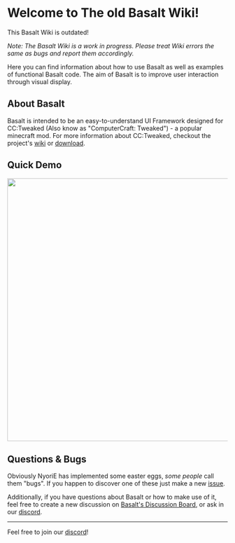 # Welcome to The old Basalt Wiki!

This Basalt Wiki is outdated!

*Note: The Basalt Wiki is a work in progress. Please treat Wiki errors the same as bugs and report them accordingly.*

Here you can find information about how to use Basalt as well as examples of functional Basalt code. The aim of Basalt is to improve user interaction through visual display.

## About Basalt

Basalt is intended to be an easy-to-understand UI Framework designed for CC:Tweaked (Also know as "ComputerCraft: Tweaked") - a popular minecraft mod. For more information about CC:Tweaked, checkout the project's [wiki](https://tweaked.cc/) or [download](https://www.curseforge.com/minecraft/mc-mods/cc-tweaked).

## Quick Demo
<img src="https://raw.githubusercontent.com/Pyroxenium/Basalt/master/docs/_media/basaltPreview2.gif" width="600">

## Questions & Bugs

Obviously NyoriE has implemented some easter eggs, *some people* call them "bugs". If you happen to discover one of these just make a new <a href="https://github.com/Pyroxenium/Basalt/issues">issue</a>. 

Additionally, if you have questions about Basalt or how to make use of it, feel free to create a new discussion on <a href="https://github.com/Pyroxenium/Basalt/discussions">Basalt's Discussion Board</a>, or ask in our [discord](https://discord.gg/yNNnmBVBpE).

---

Feel free to join our [discord](https://discord.gg/yNNnmBVBpE)!

<br><br>

